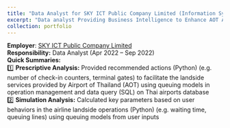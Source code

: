 ```yaml
---
title: "Data Analyst for SKY ICT Public Company Limited (Information System)"
excerpt: "Data analyst Providing Business Intelligence to Enhance AOT Airline Operations [Company Website](https://www.skyict.co.th/en)"
collection: portfolio
---
```


**Employer**: [SKY ICT Public Company Limited](https://www.skyict.co.th/en)  
**Responsibility:** Data Analyst (Apr 2022 – Sep 2022)  
**Quick Summaries:**  
1️⃣ **Prescriptive Analysis:** Provided recommended actions (Python) (e.g. number of check-in counters, terminal gates) to facilitate the landside services provided by Airport of Thailand (AOT) using queuing models in operation management and data query (SQL) on Thai airports database  
2️⃣ **Simulation Analysis:** Calculated key parameters based on user behaviors in the airline landside operations (Python) (e.g. waiting time, queuing lines) using queuing models from user inputs

